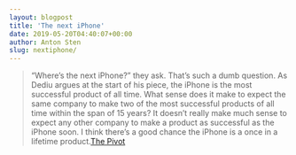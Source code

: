 ```yaml
---
layout: blogpost
title: 'The next iPhone'
date: 2019-05-20T04:40:07+00:00
author: Anton Sten
slug: nextiphone/
---
```


>“Where’s the next iPhone?” they ask. That’s such a dumb question. As Dediu argues at the start of his piece, the iPhone is the most successful product of all time. What sense does it make to expect the same company to make two of the most successful products of all time within the span of 15 years? It doesn’t really make much sense to expect any other company to make a product as successful as the iPhone soon. I think there’s a good chance the iPhone is a once in a lifetime product.[The Pivot](https://daringfireball.net/linked/2019/05/17/the-pivot)
